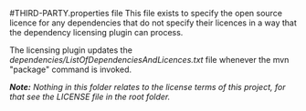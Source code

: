 #THIRD-PARTY.properties file
This file exists to specify the open source licence for any dependencies that do not specify their licences in a way that the dependency licensing plugin can process.

The licensing plugin updates the *dependencies/ListOfDependenciesAndLicences.txt* file whenever the mvn "package" command is invoked.

***Note:** Nothing in this folder relates to the license terms of this project, for that see the LICENSE file in the root folder.*